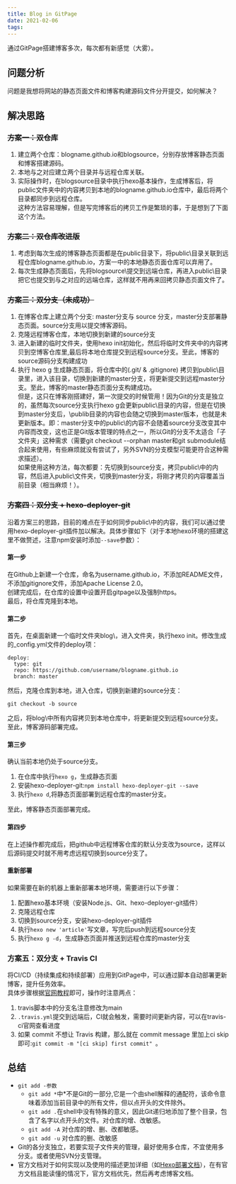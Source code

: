 ```yaml
---
title: Blog in GitPage
date: 2021-02-06  
tags:  
---
```


通过GitPage搭建博客多次，每次都有新感觉（大雾）。  

## 问题分析  
问题是我想将网站的静态页面文件和博客构建源码文件分开提交，如何解决？  

## 解决思路  

### ~~方案一：双仓库~~  
1. 建立两个仓库：blogname.github.io和blogsource，分别存放博客静态页面和博客搭建源码。  
2. 本地与之对应建立两个目录并与远程仓库关联。  
3. 实际操作时，在blogsource目录中执行hexo基本操作，生成博客后，将public文件夹中的内容拷贝到本地的blogname.github.io仓库中，最后将两个目录都同步到远程仓库。  
这种方法容易理解，但是写完博客后的拷贝工作是繁琐的事，于是想到了下面这个方法。  

### ~~方案二：双仓库改进版~~  
1. 考虑到每次生成的博客静态页面都是在public目录下，将public\目录关联到远程仓库blogname.github.io，方案一中的本地静态页面仓库可以弃用了。  
2. 每次生成静态页面后，先将blogsource\提交到远端仓库，再进入public\目录把它也提交到与之对应的远端仓库，这样就不用再来回拷贝静态页面文件了。  

### ~~方案三：双分支（未成功）~~  
1. 在博客仓库上建立两个分支: master分支与 source 分支，master分支部署静态页面。source分支用以提交博客源码。  
2. 克隆远程博客仓库，本地切换到新建的source分支  
3. 进入新建的临时文件夹，使用hexo init初始化，然后将临时文件夹中的内容拷贝到空博客仓库里,最后将本地仓库提交到远程source分支。至此，博客的source源码分支构建成功  
4. 执行 hexo g 生成静态页面，将仓库中的(.git/ & .gitignore) 拷贝到public\目录里，进入该目录，切换到新建的master分支，将更新提交到远程master分支。至此，博客的master静态页面分支构建成功。  
但是，这只在博客刚搭建好，第一次提交的时候管用！因为Git的分支是独立的，虽然每次source分支执行hexo g会更新public\目录的内容，但是在切换到master分支后，\publib目录的内容也会随之切换到master版本，也就是未更新版本。即：master分支中的public\的内容不会随着source分支改变其中内容而改变，这也正是Git版本管理的特点之一，所以Git的分支不太适合「子文件夹」这种需求（需要git checkout --orphan master和git submodule结合起来使用，有些麻烦就没有尝试了，另外SVN的分支模型可能更符合这种需求描述）。  
如果使用这种方法，每次都要：先切换到source分支，拷贝public\中的内容，然后进入public\文件夹，切换到master分支，将刚才拷贝的内容覆盖当前目录（相当麻烦！）。  

### ~~方案四：双分支 + hexo-deployer-git~~  
沿着方案三的思路，目前的难点在于如何同步public\中的内容，我们可以通过使用hexo-deployer-git插件加以解决。具体步骤如下（对于本地hexo环境的搭建这里不做赘述，注意npm安装时添加`--save`参数）：  

#### 第一步  
在Github上新建一个仓库，命名为username.github.io，不添加README文件，不添加gitignore文件，添加Apache License 2.0。  
创建完成后，在仓库的设置中设置开启gitpage以及强制https。  
最后，将仓库克隆到本地。  

#### 第二步  
首先，在桌面新建一个临时文件夹blog\，进入文件夹，执行hexo init。修改生成的_config.yml文件的deploy项：  
```  
deploy:  
  type: git   
  repo: https://github.com/username/blogname.github.io  
  branch: master  
```  
然后，克隆仓库到本地，进入仓库，切换到新建的source分支：  
```  
git checkout -b source  
```  
之后，将blog\中所有内容拷贝到本地仓库中，将更新提交到远程source分支。  
至此，博客源码部署完成。  

#### 第三步  
确认当前本地仍处于source分支。  
1. 在仓库中执行`hexo g`，生成静态页面  
2. 安装hexo-deployer-git:`npm install hexo-deployer-git --save`  
3. 执行`hexo d`,将静态页面部署到远程仓库的master分支。

至此，博客静态页面部署完成。  

#### 第四步  
在上述操作都完成后，把github中远程博客仓库的默认分支改为source，这样以后源码提交时就不用考虑远程切换到source分支了。  

#### 重新部署  
如果需要在新的机器上重新部署本地环境，需要进行以下步骤：  
1. 配置hexo基本环境（安装Node.js、Git、hexo-deployer-git插件）  
2. 克隆远程仓库  
3. 切换到source分支，安装hexo-deployer-git插件  
4. 执行`hexo new 'article'`写文章，写完后push到远程source分支  
5. 执行`hexo g -d`，生成静态页面并推送到远程仓库的master分支  

### 方案五：双分支 + Travis CI
将CI/CD（持续集成和持续部署）应用到GitPage中，可以通过脚本自动部署更新博客，提升任务效率。  
具体步骤根据[官网教程](https://hexo.io/zh-cn/docs/github-pages.html)即可，操作时注意两点：  
1. travis脚本中的分支名注意修改为main
2. `.travis.yml`提交到远端后，CI就会触发，需要时间更新内容，可以在travis-ci官网查看进度
3. 如果 commit 不想让 Travis 构建，那么就在 commit message 里加上ci skip即可:`git commit -m "[ci skip] first commit"
`。

## 总结  
- `git add -参数`  
	- `git add *`中\*不是Git的一部分,它是一个由shell解释的通配符，该命令意味着添加当前目录中的所有文件，但以点开头的文件除外。  
	- `git add .`在shell中没有特殊的意义，因此Git递归地添加了整个目录，包含了名字以点开头的文件。对仓库的增、改敏感。  
	- `git add -A` 对仓库的增、删、改都敏感。  
	- `git add -u` 对仓库的删、改敏感  
- Git的各分支独立，若要实现子文件夹的管理，最好使用多仓库，不宜使用多分支。或者使用SVN分支管理。  
- 官方文档对于如何实现以及使用的描述更加详细（如[Hexo部署文档](https://hexo.io/zh-cn/docs/deployment)），在有官方文档且能读懂的情况下，官方文档优先，然后再考虑博客文档。 

